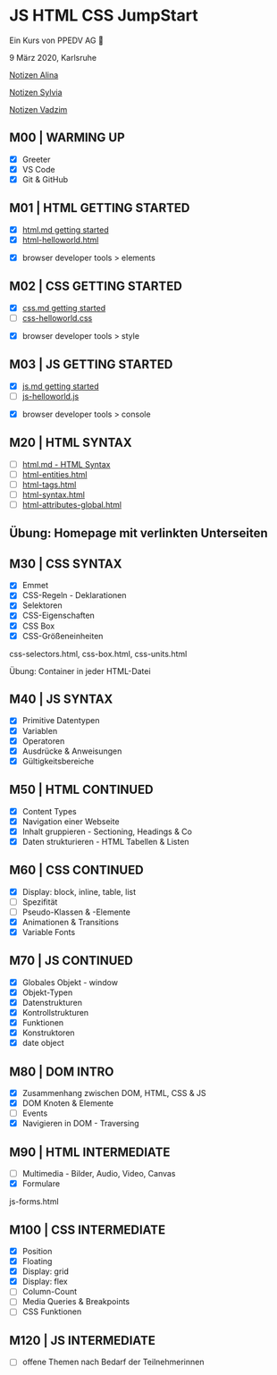 # JS HTML CSS JumpStart

Ein Kurs von PPEDV AG :rocket:

9 März 2020, Karlsruhe

[Notizen Alina](./alina/a-notes.md)

[Notizen Sylvia](./sylvia/s-notes.md)

[Notizen Vadzim](./vadzim/v-notes.md)

## M00 | WARMING UP

- [x] Greeter
- [x] VS Code
- [x] Git & GitHub

## M01 | HTML GETTING STARTED

- [x] [html.md getting started](./vadzim/theory-app/slides/HTML.md#html--getting-started)
- [x] [html-helloworld.html](./vadzim/theory-app/html-helloworld.html)
<!-- Beim ersten Mal klick einfach auf den Link, um die Datei anzulegen -->
- [x] browser developer tools > elements

## M02 | CSS GETTING STARTED

- [x] [css.md getting started](./vadzim/theory-app/slides/CSS.md#css--getting-started)
- [ ] [css-helloworld.css](./vadzim/theory-app/css-helloworld.css)
<!-- Beim ersten Mal klick einfach auf den Link, um die Datei anzulegen -->
- [x] browser developer tools > style

## M03 | JS GETTING STARTED

- [x] [js.md getting started](./vadzim/theory-app/slides/JS.md#js--getting-started)
- [ ] [js-helloworld.js](./vadzim/theory-app/js-helloworld.js)
<!-- Beim ersten Mal klick einfach auf den Link, um die Datei anzulegen -->
- [x] browser developer tools > console

## M20 | HTML SYNTAX

- [ ] [html.md - HTML Syntax](./vadzim/theory-app/slides/HTML.md#html--syntax)
- [ ] [html-entities.html](./vadzim/theory-app/html-entities.html)
- [ ] [html-tags.html](./vadzim/theory-app/html-tags.html)
- [ ] [html-syntax.html](./vadzim/theory-app/html-syntax.html)
- [ ] [html-attributes-global.html](./vadzim/theory-app/html-attributes-global.html)

## Übung: Homepage mit verlinkten Unterseiten

## M30 | CSS SYNTAX

- [x] Emmet
- [x] CSS-Regeln - Deklarationen
- [x] Selektoren
- [x] CSS-Eigenschaften
- [x] CSS Box
- [x] CSS-Größeneinheiten

css-selectors.html, css-box.html, css-units.html

Übung: Container in jeder HTML-Datei

## M40 | JS SYNTAX

- [x] Primitive Datentypen
- [x] Variablen
- [x] Operatoren
- [x] Ausdrücke & Anweisungen
- [x] Gültigkeitsbereiche

## M50 | HTML CONTINUED

- [x] Content Types
- [x] Navigation einer Webseite
- [x] Inhalt gruppieren - Sectioning, Headings & Co
- [x] Daten strukturieren - HTML Tabellen & Listen

## M60 | CSS CONTINUED

- [x] Display: block, inline, table, list
- [ ] Spezifität
- [ ] Pseudo-Klassen & -Elemente
- [x] Animationen & Transitions
- [x] Variable Fonts

## M70 | JS CONTINUED

- [x] Globales Objekt - window
- [x] Objekt-Typen
- [x] Datenstrukturen
- [x] Kontrollstrukturen
- [x] Funktionen
- [x] Konstruktoren
- [x] date object

## M80 | DOM INTRO

- [x] Zusammenhang zwischen DOM, HTML, CSS & JS
- [x] DOM Knoten & Elemente
- [ ] Events
- [x] Navigieren in DOM - Traversing

## M90 | HTML INTERMEDIATE

- [ ] Multimedia - Bilder, Audio, Video, Canvas
- [x] Formulare

js-forms.html

## M100 | CSS INTERMEDIATE

- [x] Position
- [x] Floating
- [x] Display: grid
- [x] Display: flex
- [ ] Column-Count
- [ ] Media Queries & Breakpoints
- [ ] CSS Funktionen

## M120 | JS INTERMEDIATE

- [ ] offene Themen nach Bedarf der Teilnehmerinnen
